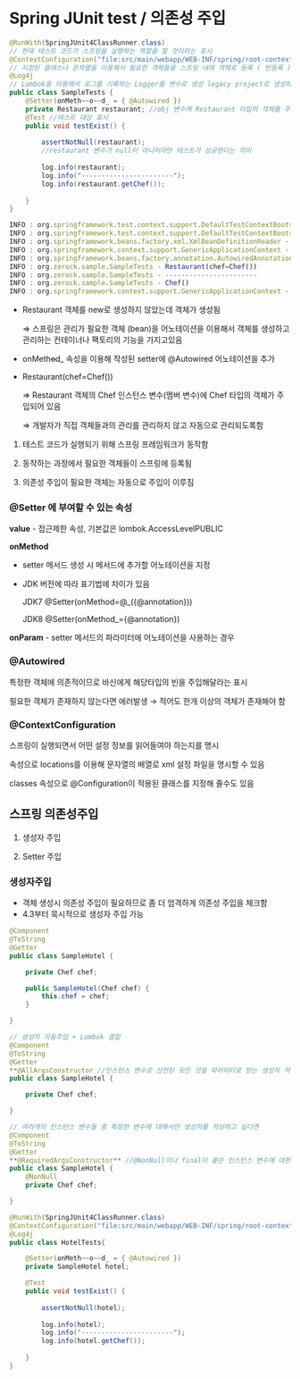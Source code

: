# Spring JUnit test / 의존성 주입

```java
@RunWith(SpringJUnit4ClassRunner.class) 
// 현재 테스트 코드가 스프링을 실행하는 역할을 할 것이라는 표시
@ContextConfiguration("file:src/main/webapp/WEB-INF/spring/root-context.xml") 
// 지정된 클래스나 문자열을 이용해서 필요한 객체들을 스프링 내에 객체로 등록 ( 빈등록 )
@Log4j 
// Lombok을 이용해서 로그를 기록하는 Logger를 변수로 생성 legacy project로 생성하면 자동으로 설정되어있음
public class SampleTests {
	@Setter(onMeth~~o~~d_ = { @Autowired })
	private Restaurant restaurant; //obj 변수에 Restaurant 타입의 객체를 주입
	@Test //테스트 대상 표시
	public void testExist() {
		
		assertNotNull(restaurant); 
		//restaurant 변수가 null이 아니어야만 테스트가 성공한다는 의미
		
		log.info(restaurant);
		log.info("-----------------------");
		log.info(restaurant.getChef());
		
	}
}
```

```jsx
INFO : org.springframework.test.context.support.DefaultTestContextBootstrapper - Loaded default TestExecutionListener class names from location [META-INF/spring.factories]: [org.springframework.test.context.web.ServletTestExecutionListener, org.springframework.test.context.support.DirtiesContextBeforeModesTestExecutionListener, org.springframework.test.context.support.DependencyInjectionTestExecutionListener, org.springframework.test.context.support.DirtiesContextTestExecutionListener, org.springframework.test.context.transaction.TransactionalTestExecutionListener, org.springframework.test.context.jdbc.SqlScriptsTestExecutionListener]
INFO : org.springframework.test.context.support.DefaultTestContextBootstrapper - Using TestExecutionListeners: [org.springframework.test.context.web.ServletTestExecutionListener@5a61f5df, org.springframework.test.context.support.DirtiesContextBeforeModesTestExecutionListener@3551a94, org.springframework.test.context.support.DependencyInjectionTestExecutionListener@531be3c5, org.springframework.test.context.support.DirtiesContextTestExecutionListener@52af6cff]
INFO : org.springframework.beans.factory.xml.XmlBeanDefinitionReader - Loading XML bean definitions from URL [file:src/main/webapp/WEB-INF/spring/root-context.xml]
INFO : org.springframework.context.support.GenericApplicationContext - Refreshing org.springframework.context.support.GenericApplicationContext@475530b9: startup date [Sun Nov 01 21:34:51 KST 2020]; root of context hierarchy
INFO : org.springframework.beans.factory.annotation.AutowiredAnnotationBeanPostProcessor - JSR-330 'javax.inject.Inject' annotation found and supported for autowiring
INFO : org.zerock.sample.SampleTests - Restaurant(chef=Chef())
INFO : org.zerock.sample.SampleTests - -----------------------
INFO : org.zerock.sample.SampleTests - Chef()
INFO : org.springframework.context.support.GenericApplicationContext - Closing org.springframework.context.support.GenericApplicationContext@475530b9: startup date [Sun Nov 01 21:34:51 KST 2020]; root of context hierarchy
```

- Restaurant 객체를 new로 생성하지 않았는데 객체가 생성됨

    ⇒ 스프링은 관리가 필요한 객체 (bean)을 어노테이션을 이용해서 객체를 생성하고 관리하는 컨테이너나 팩토리의 기능을 가지고있음

- onMeth~~o~~d_  속성을 이용해 작성된 setter에  @Autowired 어노테이션을 추가
- Restaurant(chef=Chef())

    ⇒ Restaurant 객체의 Chef 인스턴스 변수(멤버 변수)에 Chef 타입의 객체가 주입되어 있음 

    ⇒ 개발자가 직접 객체들과의 관리를 관리하지 않고 자동으로 관리되도록함

1) 테스트 코드가 실행되기 위해 스프링 프레임워크가 동작함

2) 동작하는 과정에서 필요한 객체들이 스프링에 등록됨

3) 의존성 주입이 필요한 객체는 자동으로 주입이 이루짐 

### @Setter 에 부여할 수 있는 속성

**value** - 접근제한 속성, 기본값은 lombok.AccessLevelPUBLIC

**onMethod** 

- setter 메서드 생성 시 메서드에 추가할 어노테이션을 지정
- JDK 버전에 따라 표기법에 차이가 있음

    JDK7 @Setter(onMethod=@_({@annotation}))

    JDK8 @Setter(onMethod_={@annotation})

**onParam** - setter 메서드의 파라미터에 어노테이션을 사용하는 경우

### @Autowired

특정한 객체에 의존적이므로 바신에게 해당타입의 빈을 주입해달라는 표시

필요한 객체가 존재하지 않는다면 에러발생 → 적어도 한개 이상의 객체가 존재해야 함

### @ContextConfiguration

스프링이 실행되면서 어떤 설정 정보를 읽어들여야 하는지를 명시

속성으로 locations를 이용해 문자열의 배열로 xml 설정 파일을 명시할 수 있음

classes 속성으로 @Configuration이 적용된 클래스를 지정해 줄수도 있음

## 스프링 의존성주입

1) 생성자 주입

2) Setter 주입

### 생성자주입

- 객체 생성시 의존성 주입이 필요하므로 좀 더 엄격하게 의존성 주입을 체크함
- 4.3부터 묵시적으로 생성자 주입 가능

```java
@Component
@ToString
@Getter
public class SampleHotel {

	private Chef chef;

	public SampleHotel(Chef chef) {
		this.chef = chef;
	}

}

// 생성자 자동주입 + Lombok 결합
@Component
@ToString
@Getter
**@AllArgsConstructor //인스턴스 변수로 선언된 모든 것을 파라미터로 받는 생성자 작성**
public class SampleHotel {

	private Chef chef;

}

// 여러개의 인스턴스 변수들 중 특정한 변수에 대해서만 생성자를 작성하고 싶다면
@Component
@ToString
@Getter
**@RequiredArgsConstructor** //@NonNull이나 final이 붙은 인스턴스 변수에 대한 생성자를 만들어냄
public class SampleHotel {
	@NonNull
	private Chef chef;

}

```

```java
@RunWith(SpringJUnit4ClassRunner.class) 
@ContextConfiguration("file:src/main/webapp/WEB-INF/spring/root-context.xml") 
@Log4j 
public class HotelTests{

	@Setter(onMeth~~o~~d_ = { @Autowired })
	private SampleHotel hotel;

	@Test
	public void testExist() {
		
		assertNotNull(hotel);
		
		log.info(hotel);
		log.info("-----------------------");
		log.info(hotel.getChef());
		
	}
}
```
